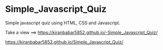 # Simple_Javascript_Quiz
Simple javascript quiz using HTML, CSS and Javascript.

Take a view ==> https://kiranbabar5852.github.io/-Simple_Javascript_Quiz/

https://kiranbabar5852.github.io/Simple_Javascript_Quiz/


